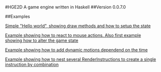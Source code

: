 #HGE2D
A game engine written in Haskell
##Version 0.0.7.0

##Examples

[Simple "Hello world", showing draw methods and how to setup the state](src/examples/Example1.hs)  
  
[Example showing how to react to mouse actions. Also first example showing how to alter the game state](src/examples/Example2.hs)  
  
[Example showing how to add dynamic motions dependend on the time](src/examples/Example3.hs)  
  
[Example showing how to nest several RenderInstructions to create a single instruction by combination](src/examples/Example4.hs)
